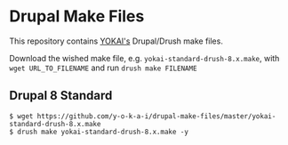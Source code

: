 Drupal Make Files
=================
This repository contains [YOKAI's](https://github.com/y-o-k-a-i) Drupal/Drush make files. 

Download the wished make file, e.g. `yokai-standard-drush-8.x.make`, with `wget URL_TO_FILENAME` and run `drush make FILENAME`

Drupal 8 Standard
-----------------
```
$ wget https://github.com/y-o-k-a-i/drupal-make-files/master/yokai-standard-drush-8.x.make
$ drush make yokai-standard-drush-8.x.make -y
```
